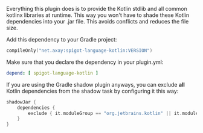 Everything this plugin does is to provide the Kotlin stdlib and all common kotlinx libraries at runtime. This way you
won't have to shade these Kotlin dependencies into your .jar file. This avoids conflicts and reduces the file size.

Add this dependency to your Gradle project:

```kotlin
compileOnly("net.axay:spigot-language-kotlin:VERSION")
```

Make sure that you declare the dependency in your plugin.yml:

```yaml
depend: [ spigot-language-kotlin ]
```

If you are using the Gradle shadow plugin anyways, you can exclude **all** Kotlin dependencies from the shadow task by
configuring it this way:

```kotlin
shadowJar {
    dependencies {
        exclude { it.moduleGroup == "org.jetbrains.kotlin" || it.moduleGroup == "org.jetbrains.kotlinx" }
    }
}
```
